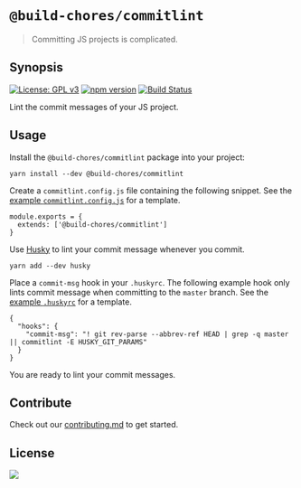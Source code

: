 # `@build-chores/commitlint`

> Committing JS projects is complicated.

## Synopsis

[![License: GPL v3](https://img.shields.io/badge/License-GPL%20v3-blue.svg)](https://www.gnu.org/licenses/gpl-3.0) [![npm version](https://img.shields.io/npm/v/@build-chores/commitlint.svg?style=flat)](https://www.npmjs.com/package/@build-chores/commitlint) [![Build Status](https://travis-ci.org/critocrito/build-chores.svg?branch=master)](https://travis-ci.org/critocrito/build-chores)

Lint the commit messages of your JS project.

## Usage

Install the `@build-chores/commitlint` package into your project:

```
yarn install --dev @build-chores/commitlint
```

Create a `commitlint.config.js` file containing the following snippet. See the [example `commitlint.config.js`](../../project-example/commitlint.config.js) for a template.

```
module.exports = {
  extends: ['@build-chores/commitlint']
}
```

Use [Husky](https://github.com/typicode/husky#readme) to lint your commit message whenever you commit.

```
yarn add --dev husky
```

Place a `commit-msg` hook in your `.huskyrc`. The following example hook only lints commit message when committing to the `master` branch. See the [example `.huskyrc`](../../project-example/.huskyrc) for a template.

```
{
  "hooks": {
    "commit-msg": "! git rev-parse --abbrev-ref HEAD | grep -q master || commitlint -E HUSKY_GIT_PARAMS"
  }
}
```

You are ready to lint your commit messages.

## Contribute

Check out our [contributing.md](../../CONTRIBUTING.md) to get started.

## License

[<img src="https://www.gnu.org/graphics/gplv3-88x31.png" align="left" />](license)
